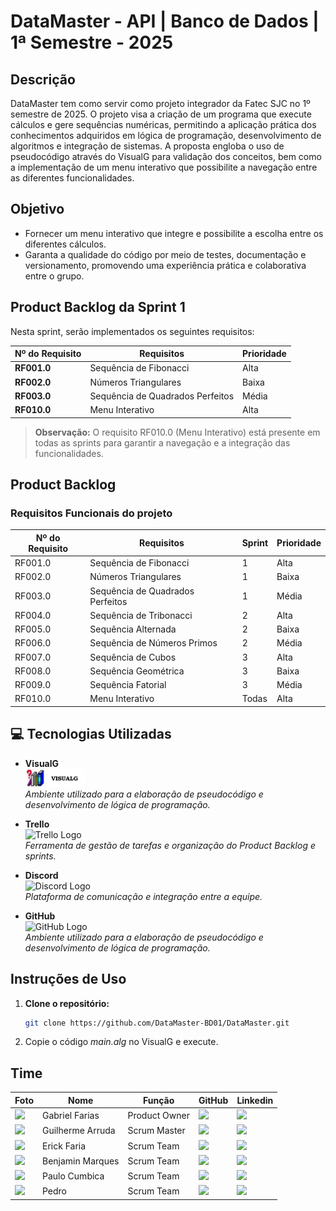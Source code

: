 # DataMaster - API | Banco de Dados | 1ª Semestre - 2025

## Descrição
DataMaster tem como servir como projeto integrador da Fatec SJC no 1º semestre de 2025. O projeto visa a criação de um programa que execute cálculos e gere sequências numéricas, permitindo a aplicação prática dos conhecimentos adquiridos em lógica de programação, desenvolvimento de algoritmos e integração de sistemas. A proposta engloba o uso de pseudocódigo através do VisualG para validação dos conceitos, bem como a implementação de um menu interativo que possibilite a navegação entre as diferentes funcionalidades.

## Objetivo
- Fornecer um menu interativo que integre e possibilite a escolha entre os diferentes cálculos.
- Garanta a qualidade do código por meio de testes, documentação e versionamento, promovendo uma experiência prática e colaborativa entre o grupo.

## Product Backlog da Sprint 1

Nesta sprint, serão implementados os seguintes requisitos:

| Nº do Requisito | Requisitos                       | Prioridade |
| --------------- | -------------------------------- | ---------- |
| **RF001.0**    | Sequência de Fibonacci           | Alta       |
| **RF002.0**    | Números Triangulares             | Baixa      |
| **RF003.0**    | Sequência de Quadrados Perfeitos | Média      |
| **RF010.0**    | Menu Interativo                  | Alta       |

> **Observação:** O requisito RF010.0 (Menu Interativo) está presente em todas as sprints para garantir a navegação e a integração das funcionalidades.

## Product Backlog

### Requisitos Funcionais do projeto

| Nº do Requisito | Requisitos                             | Sprint | Prioridade |
| --------------- | -------------------------------------- | ------ | ---------- |
| RF001.0         | Sequência de Fibonacci                 | 1      | Alta       |
| RF002.0         | Números Triangulares                   | 1      | Baixa      |
| RF003.0         | Sequência de Quadrados Perfeitos       | 1      | Média      |
| RF004.0         | Sequência de Tribonacci                | 2      | Alta       |
| RF005.0         | Sequência Alternada                    | 2      | Baixa      |
| RF006.0         | Sequência de Números Primos            | 2      | Média      |
| RF007.0         | Sequência de Cubos                     | 3      | Alta       |
| RF008.0         | Sequência Geométrica                   | 3      | Baixa      |
| RF009.0         | Sequência Fatorial                     | 3      | Média      |
| RF010.0         | Menu Interativo                        | Todas  | Alta       |

## 💻 Tecnologias Utilizadas

- **VisualG**  
   <img src="src/img_team/Logo_VisualG.jpg" width="95px">  
  *Ambiente utilizado para a elaboração de pseudocódigo e desenvolvimento de lógica de programação.*

- **Trello**  
  ![Trello Logo](https://img.shields.io/badge/Trello-0052CC?style=for-the-badge&logo=trello&logoColor=white)  
  *Ferramenta de gestão de tarefas e organização do Product Backlog e sprints.*

- **Discord**  
  ![Discord Logo](https://img.shields.io/badge/Discord-7289DA?style=for-the-badge&logo=discord&logoColor=white)  
  *Plataforma de comunicação e integração entre a equipe.*

- **GitHub**  
  ![GitHub Logo](https://img.shields.io/badge/GitHub-100000?style=for-the-badge&logo=github&logoColor=white)  
  *Ambiente utilizado para a elaboração de pseudocódigo e desenvolvimento de lógica de programação.*
  
## Instruções de Uso

1. **Clone o repositório:**
   ```bash
   git clone https://github.com/DataMaster-BD01/DataMaster.git
2. Copie o código *main.alg* no VisualG e execute.
   

## Time

| Foto                            | Nome               | Função          | GitHub                                                                                                                      | Linkedin                                                                                                                  |
| ------------------------------- | ------------------ | --------------- | --------------------------------------------------------------------------------------------------------------------------- | ------------------------------------------------------------------------------------------------------------------------- |
| <img src="src/img_team/Gabriel.jpg" width=50px> | Gabriel Farias     | Product Owner   | <a href="https://github.com/FariasTheProgrammer"><img src="https://img.shields.io/badge/GitHub-100000?style=for-the-badge&logo=github&logoColor=white"></a>     | <a href="https://www.linkedin.com/in/gabrielrodfarias/"><img src="https://img.shields.io/badge/LinkedIn-0077B5?style=for-the-badge&logo=linkedin&logoColor=white"></a> |
| <img src="src/img_team/Guilherme.jpg" width=50px> | Guilherme Arruda   | Scrum Master    | <a href="https://github.com/guiggaaz"><img src="https://img.shields.io/badge/GitHub-100000?style=for-the-badge&logo=github&logoColor=white"></a>     | <a href="linkedin.com/in/guilherme-almeida-de-arruda-368959332"><img src="https://img.shields.io/badge/LinkedIn-0077B5?style=for-the-badge&logo=linkedin&logoColor=white"></a> |
| <img src="src/img_team/Erick.jpg" width=50px>     | Erick Faria        | Scrum Team      | <a href="https://github.com/ErickvFaria"><img src="https://img.shields.io/badge/GitHub-100000?style=for-the-badge&logo=github&logoColor=white"></a> | <a href="https://www.linkedin.com/in/%C3%A9rick-vin%C3%ADcius-79193b253/"><img src="https://img.shields.io/badge/LinkedIn-0077B5?style=for-the-badge&logo=linkedin&logoColor=white"></a> |
| <img src="src/img_team/Benjamin.jpeg" width=50px>  | Benjamin Marques   | Scrum Team      | <a href="https://github.com/maarquueess"><img src="https://img.shields.io/badge/GitHub-100000?style=for-the-badge&logo=github&logoColor=white"></a>     | <a href="https://www.linkedin.com/in/benjamin-do-prado-marques-benedito-48a4bb359?trk=contact-info"><img src="https://img.shields.io/badge/LinkedIn-0077B5?style=for-the-badge&logo=linkedin&logoColor=white"></a> |
| <img src="src/img_team/Paulo.jpeg" width=50px>     | Paulo Cumbica      | Scrum Team      | <a href="https://github.com/cumbicaphs"><img src="https://img.shields.io/badge/GitHub-100000?style=for-the-badge&logo=github&logoColor=white"></a>     | <a href="https://www.linkedin.com/in/paulo-h-s-cumbica-ba64711b7/"><img src="https://img.shields.io/badge/LinkedIn-0077B5?style=for-the-badge&logo=linkedin&logoColor=white"></a> |
| <img src="src/img_team/Pedro.jpeg" width=50px>     | Pedro              | Scrum Team      | <a href="https://github.com/pedroquirino"><img src="https://img.shields.io/badge/GitHub-100000?style=for-the-badge&logo=github&logoColor=white"></a>     | <a href="https://www.linkedin.com/in/pedro-quirino-909aa8270/"><img src="https://img.shields.io/badge/LinkedIn-0077B5?style=for-the-badge&logo=linkedin&logoColor=white"></a> |


